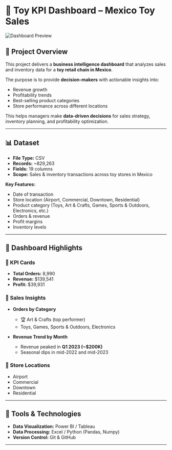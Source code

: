 # 🧸 Toy KPI Dashboard – Mexico Toy Sales  

![Dashboard Preview](images/dashboard_preview.png)  

## 📌 Project Overview  
This project delivers a **business intelligence dashboard** that analyzes sales and inventory data for a **toy retail chain in Mexico**.  

The purpose is to provide **decision-makers** with actionable insights into:  
- Revenue growth  
- Profitability trends  
- Best-selling product categories  
- Store performance across different locations  

This helps managers make **data-driven decisions** for sales strategy, inventory planning, and profitability optimization.  

---

## 📊 Dataset  
- **File Type:** CSV  
- **Records:** ~829,263  
- **Fields:** 19 columns  
- **Scope:** Sales & inventory transactions across toy stores in Mexico  

**Key Features:**  
- Date of transaction  
- Store location (Airport, Commercial, Downtown, Residential)  
- Product category (Toys, Art & Crafts, Games, Sports & Outdoors, Electronics, etc.)  
- Orders & revenue  
- Profit margins  
- Inventory levels  

---

## 🎯 Dashboard Highlights  

### 🔹 KPI Cards  
- **Total Orders:** 8,990  
- **Revenue:** $139,541  
- **Profit:** $39,931  

### 🔹 Sales Insights  
- **Orders by Category**  
  - 🏆 Art & Crafts (top performer)  
  - Toys, Games, Sports & Outdoors, Electronics  

- **Revenue Trend by Month**  
  - Revenue peaked in **Q1 2023 (~$200K)**  
  - Seasonal dips in mid-2022 and mid-2023  

### 🔹 Store Locations  
- Airport  
- Commercial  
- Downtown  
- Residential  

---

## 🚀 Tools & Technologies  
- **Data Visualization:** Power BI / Tableau  
- **Data Processing:** Excel / Python (Pandas, Numpy)  
- **Version Control:** Git & GitHub  

---

